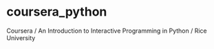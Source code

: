 # coursera_python
Coursera / An Introduction to Interactive Programming in Python / Rice University

